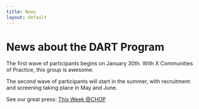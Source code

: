 ```yaml
---
title: News
layout: default
---
```


# News about the DART Program

The first wave of participants begins on January 30th. With X Communities of Practice, this group is awesome. 

The second wave of participants will start in the summer, with recruitment and screening taking place in May and June.

See our great press:
[This Week @CHOP](https://choppa.us.newsweaver.com/TWAC/hobug16cdr5s5h27lv3b6n?email=true&lang=en&a=2&p=18035345&t=6277541)
